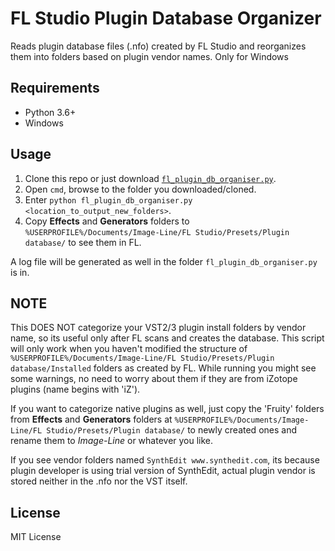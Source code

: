 # FL Studio Plugin Database Organizer

Reads plugin database files (.nfo) created by FL Studio and reorganizes them into folders based on plugin vendor names.
Only for Windows

## Requirements
* Python 3.6+
* Windows

## Usage
1. Clone this repo or just download [`fl_plugin_db_organiser.py`](fl_plugin_db_organiser.py).
2. Open `cmd`, browse to the folder you downloaded/cloned.
3. Enter `python fl_plugin_db_organiser.py <location_to_output_new_folders>`.
4. Copy **Effects** and **Generators** folders to `%USERPROFILE%/Documents/Image-Line/FL Studio/Presets/Plugin database/` to see them in FL.

A log file will be generated as well in the folder `fl_plugin_db_organiser.py` is in.



## NOTE
This DOES NOT categorize your VST2/3 plugin install folders by vendor
name, so its useful only after FL scans and creates the database. This script
will only work when you haven't modified the structure of `%USERPROFILE%/Documents/Image-Line/FL Studio/Presets/Plugin database/Installed` folders as created by FL.
While running you might see some warnings, no need to
worry about them if they are from iZotope plugins (name begins with 'iZ').

If you want to categorize native plugins as well, just copy the 'Fruity'
folders from **Effects** and **Generators** folders at `%USERPROFILE%/Documents/Image-Line/FL Studio/Presets/Plugin database/` to newly created ones and rename them to *Image-Line* or whatever you like.

If you see vendor folders named `SynthEdit www.synthedit.com`, its because
plugin developer is using trial version of SynthEdit, actual plugin vendor
is stored neither in the .nfo nor the VST itself.

## License
MIT License